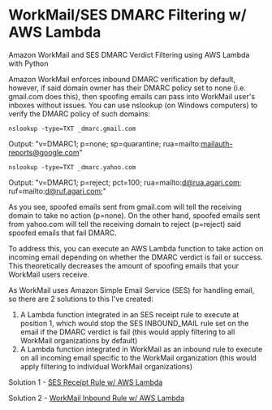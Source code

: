 # WorkMail/SES DMARC Filtering w/ AWS Lambda
Amazon WorkMail and SES DMARC Verdict Filtering using AWS Lambda with Python

Amazon WorkMail enforces inbound DMARC verification by default, however, if said domain owner has their DMARC policy set to none (i.e. gmail.com does this), then spoofing emails can pass into WorkMail user's inboxes without issues. You can use nslookup (on Windows computers) to verify the DMARC policy of such domains:

```
nslookup -type=TXT _dmarc.gmail.com
```

Output: "v=DMARC1; p=none; sp=quarantine; rua=mailto:mailauth-reports@google.com"

```
nslookup -type=TXT _dmarc.yahoo.com
```

Output: "v=DMARC1; p=reject; pct=100; rua=mailto:d@rua.agari.com; ruf=mailto:d@ruf.agari.com;"


As you see, spoofed emails sent from gmail.com will tell the receiving domain to take no action (p=none). On the other hand, spoofed emails sent from yahoo.com will tell the receiving domain to reject (p=reject) said spoofed emails that fail DMARC.

To address this, you can execute an AWS Lambda function to take action on incoming email depending on whether the DMARC verdict is fail or success. This theoretically decreases the amount of spoofing emails that your WorkMail users receive.

As WorkMail uses Amazon Simple Email Service (SES) for handling email, so there are 2 solutions to this I've created:

1. A Lambda function integrated in an SES receipt rule to execute at position 1, which would stop the SES INBOUND_MAIL rule set on the email if the DMARC verdict is fail (this would apply filtering to all WorkMail organizations by default)
2. A Lambda function integrated in WorkMail as an inbound rule to execute on all incoming email specific to the WorkMail organization (this would apply filtering to individual WorkMail organizations)

Solution 1 - [SES Receipt Rule w/ AWS Lambda](https://github.com/austinwebber/WorkMail-DMARC-Filtering/tree/main/ses-dmarc-verdict-filtering)

Solution 2 - [WorkMail Inbound Rule w/ AWS Lambda](https://github.com/austinwebber/WorkMail-DMARC-Filtering/tree/main/workmail-dmarc-verdict-filtering)
